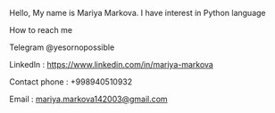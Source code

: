 Hello, My name is Mariya Markova.
I have interest in Python language 
 
 
How to reach me 

Telegram @yesornopossible

Linkedln : https://www.linkedin.com/in/mariya-markova

Contact phone : +998940510932

Email : mariya.markova142003@gmail.com
